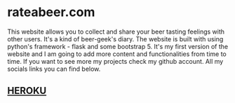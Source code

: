 # rateabeer.com

<p>This website allows you to collect and share your beer tasting feelings with other users. It's a kind of beer-geek's diary. The website is built with using python's framework - flask and some bootstrap 5. It's my first version of the website and I am going to add more content and functionalities from time to time. If you want to see more my projects check my github account. All my socials links you can find below. </p>

<h2><a href='https://rateabeer.herokuapp.com/home'>HEROKU</a></h2>
